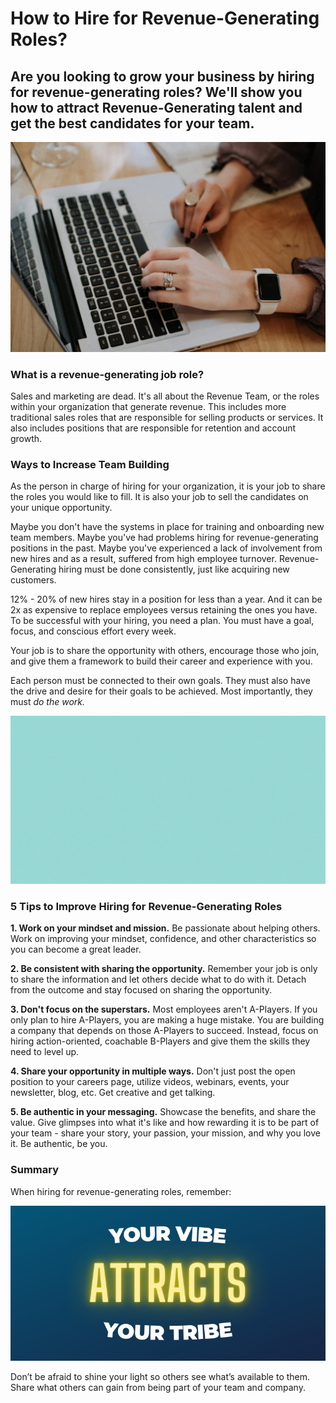 # How to Hire for Revenue-Generating Roles?

## Are you looking to grow your business by hiring for revenue-generating roles? We'll show you how to attract Revenue-Generating talent and get the best candidates for your team.

![hBuwVLcYTnA](./img/hBuwVLcYTnA.webp)

### What is a revenue-generating job role?

Sales and marketing are dead. It's all about the Revenue Team, or the roles within your organization that generate revenue. This includes more traditional sales roles that are responsible for selling products or services. It also includes positions that are responsible for retention and account growth. 

### Ways to Increase Team Building

As the person in charge of hiring for your organization, it is your job to share the roles you would like to fill. It is also your job to sell the candidates on your unique opportunity. 

Maybe you don't have the systems in place for training and onboarding new team members. Maybe you've had problems hiring for revenue-generating positions in the past. Maybe you've experienced a lack of involvement from new hires and as a result, suffered from high employee turnover. Revenue-Generating hiring must be done consistently, just like acquiring new customers.

12% - 20% of new hires stay in a position for less than a year. And it can be 2x as expensive to replace employees versus retaining the ones you have. To be successful with your hiring, you need a plan. You must have a goal, focus, and conscious effort every week.

Your job is to share the opportunity with others, encourage those who join, and give them a framework to build their career and experience with you. 

Each person must be connected to their own goals. They must also have the drive and desire for their goals to be achieved. Most importantly, they must *do the work.*

![Damian Rev.team (24)](./img/Damian_Revteam_24.gif)

### 5 Tips to Improve Hiring for Revenue-Generating Roles

**1. Work on your mindset and mission.**
Be passionate about helping others. Work on improving your mindset, confidence, and other characteristics so you can become a great leader.

**2. Be consistent with sharing the opportunity.**
Remember your job is only to share the information and let others decide what to do with it. Detach from the outcome and stay focused on sharing the opportunity.

**3. Don't focus on the superstars.**
Most employees aren't A-Players. If you only plan to hire A-Players, you are making a huge mistake. You are building a company that depends on those A-Players to succeed. Instead, focus on hiring action-oriented, coachable B-Players and give them the skills they need to level up. 

**4. Share your opportunity in multiple ways.**
Don't just post the open position to your careers page, utilize videos, webinars, events, your newsletter, blog, etc. Get creative and get talking. 

**5. Be authentic in your messaging.**
Showcase the benefits, and share the value. Give glimpses into what it's like and how rewarding it is to be part of your team - share your story, your passion, your mission, and why you love it. Be authentic, be you. 


### Summary

When hiring for revenue-generating roles, remember:

![your vibe attracts your tribe.](./img/your_vibe_attracts_your_tribe.webp)

Don’t be afraid to shine your light so others see what’s available to them. Share what others can gain from being part of your team and company.